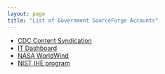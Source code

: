 ```yaml
---
layout: page
title: "List of Government SourceForge Accounts"
---
```


* [CDC Content Syndication](http://sourceforge.net/projects/contentservices/)
* [IT Dashboard](http://sourceforge.net/projects/it-dashboard/)
* [NASA WorldWind](http://sourceforge.net/projects/nasa-exp/)
* [NIST IHE program](http://sourceforge.net/projects/iheos/)





